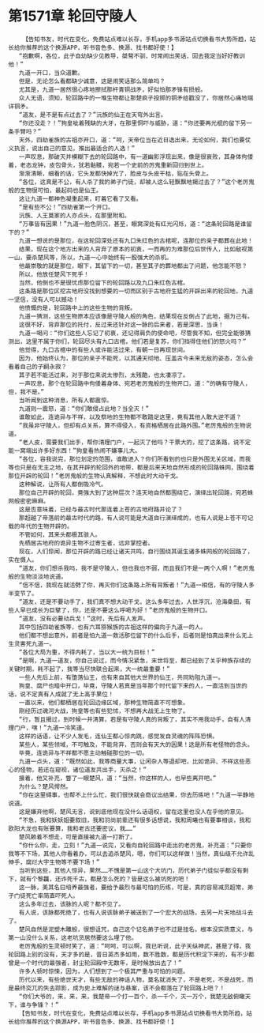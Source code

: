 # 第1571章 轮回守陵人
        【告知书友，时代在变化，免费站点难以长存，手机app多书源站点切换看书大势所趋，站长给你推荐的这个换源APP，听书音色多、换源、找书都好使！】
       “抱歉啊，各位，此子自幼缺少见教导，桀骜不驯，时常闹出笑话，回去我定当好好教训他！”
       九道一开口，当众道歉。
       但是，无论怎么看都缺少诚意，这是闹笑话那么简单吗？
       尤其是，九道一居然很心疼地擦拭那杆青铜战矛，好似怕那矛锋有损般。
       众人无语，须知，轮回路中的一堆生物都让那楚疯子投掷的铜矛给戳没了，你居然心痛地端详铜矛。
       “道友，是不是有点过去了？”沅族的仙王在天穹外出言。
       “你还没走？！”狗皇呲着残缺的大牙，在那里恫吓与威胁，道：“你还要再光棍的留下另一条手臂吗？”
       天外，四劫雀族的古祖亦开口，道：“呵，天帝位当在近日选出来，无论如何，我们也要仗义执言，说出自己的意见，推出最适合的人选！”
       一声叹息，那破灭并模糊下去的轮回路中，有一道幽影浮现出来，像是很衰败，其身体佝偻着，老态龙钟，皮包骨头，犹若骷髅，宛若一个史前的厉鬼重新回归到世上。
       渐渐清晰，细看的话，它头发都快掉光了，脸皮与头皮干枯，贴在头骨上。
       “各位，这真是不公，有人杀了我的弟子门徒，却被人这么轻飘飘地揭过去了？”这个老厉鬼般的生物很可怕，最起码也是仙王。
       这让九道一都神色凝重起来，盯着它看了又看。
       “是有些不公！”四劫雀第一个开口。
       沅族、人王莫家的人亦点头，在那里附和。
       “万事皆有因果！”九道一脸色阴沉，甚至，眼窝深处有红光闪烁，道：“这条轮回路是谁留下的？”
       九道一想说的是那位，在这轮回深处还有九口朱红色的古棺呢，连那位的亲子都葬在此地！
       结果，现在这个地方出来的人背弃了原本的初衷，一而再的为难那位后世传人，比如敌视第一山，要杀楚风等，所以，九道一心中始终有一股强大的杀机。
       他最崇敬的就是那位，眼下，其留下的一切，甚至其子的葬地都出了问题，他怎能不怒？
       所以，他放任楚风下死手！
       当然，他倒也不是很忧虑那位留下的轮回路以及九口朱红色古棺。
       这条路是那位区挖古地府没找到想要的一切而区别于古地府生猛的开辟出来的轮回地，九道一坚信，没有人可以撼动！
       他愤慨的是，轮回路中上的这些生物的背叛。
       九道一猜测，这些生物原本应该像是守陵人般的角色，结果现在反倒占了此地，据为己有。
       这很不好，背弃那位的托付，反过来还针对这一脉的后来者，若是深思，当诛！
       九道一喝问：“你们这些人忘记了初衷，还记得肩负的使命吧，尽管我不知，但完全能够猜测出，这里不属于你们，轮回尽头有九口古棺，他们若是复苏，你们挡得住他们的怒火吗？”
       他觉得，九口古棺中的有些人或许能活过来，有朝一日再现世间。
       因为，他始终认为，那位的亲子不能死，以其通天彻地、压盖古今未来无敌的姿态，怎么会看着自己的子嗣永寂？
       其子若不能活过来，对于那位来说太惨烈，太残酷，也太凄凉了。
       一声叹息，那个在轮回路中佝偻着身体、宛若老厉鬼般的生物开口，道：“的确有守陵人，但，我不是。”
       当听闻到这种消息，所有人都震惊。
       九道则一震怒，道：“你们敢侵占此地？当全灭！”
       谁敢如此，连诡异与不祥，以及祭地的生物都不敢踏足这里，竟有其他人敢大逆不道？
       “我虽非守陵人，但却有点关系，算不得侵入，有资格栖居在此路外围。”老厉鬼般的生物说道。
       “老人皮，需要我们出手，帮你清理门户，一起灭了他吗？干票大的，挖了这条路，说不定能一窝端出许多好东西！”狗皇看热闹不嫌事儿大。
       “各位，容我说完，那位划定的范围，谁敢进入？你们所看到的也只是外围无关区域，而我等也只是在无主之地，在其开辟的轮回外的地带，都是后来天地自然形成的轮回路蛛网，围绕着那位开辟的轮回！”老厉鬼般的生物认真解释，不想此时大动干戈。
       这种解说，让所有人都倒吸冷气。
       那位自己开辟的轮回，竟强大到了这种层次？连天地自然都围绕它，演绎出轮回路，宛若蛛网般密密麻麻。
       这是否意味着，已经与最古时代那连着上苍的古地府路并论了？
       那超越了帝落前的最古时代的路，有人说可能是大道自行演绎成的，也有人说是上苍不可记载的年代的生物开辟的。
       不管如何，其来头都极其骇人。
       先栖居古地府的诡异生物不过寄生者，远非掌控者。
       现在，人们惊闻，那位开辟的路已经让诸天共鸣，自行围绕其诞生诸多蛛网般的轮回路了，实在慑人。
       “道友，你们想杀我吗，我不是守陵人，但也我也不弱，而且我们不是一两个人啊！”老厉鬼般的生物淡淡地说道。
       “信不信，我现在就活劈了你，再灭你们这条路上所有背叛者！”九道一相信，有的守陵人多半变节了。
       “道友，还是不要动手了，我们真不想大动干戈，这么多年过去，人世浮沉，沧海桑田，有些人早已成长为巨擘了，你，还是不要这么呼喝为好！”老厉鬼般的生物开口。
       “道友，没有必要动兵戈！”这时，先后有人发声。
       其中包括四劫雀族等，也有六耳猕猴族的古祖这样的偏向于九道一的人。
       他们都不想出意外，前者是怕九道一救活那位留下的什么后手，后者则是怕真出来什么无上生灵害死九道一。
       “各位大局为重，不得内耗了，当以大一统为目标！”
       “是啊，九道一道友，你自己说过，而今情况紧急，末世将至，都已经到了关乎种族存续的关键时期，耗不起了，我等当尽快联合起来，大一统最重要！”
       一些人先后上前，有堕落仙王，也有来自其他大世界的仙王，共同劝阻九道一。
       狗皇、腐尸也暗中开口，毕竟，守陵人若真是当年那个时代留下来的人，一直活到当世的话，说不定真有人成就了无上高手果位！
       一直以来，他们都栖居在轮回边缘区域，那种生物简直不可想象。
       刚经历过魂河大战，狗皇等也有些犯怵，不想再大战无上生物了。
       “行，暂且揭过，到时候一并清算，若是有守陵人真的背叛了，其实不用我动手，自有人清理门户，嘿！”九道一冷笑道。
       这样的话语，让不少人发毛，连仙王都心惊肉跳，感觉发自灵魂的阵阵恐惧。
       某些人，某些领域，不可触及，不能背弃，否则会有天大的因果！这是所有老怪物的念头。
       毕竟，连诡异与不祥都不愿主动触碰那位的一切。
       九道一点头，道：“既然如此，我等商量大事，让闲杂人等退却吧，比如诡异、不祥这些恶心的怪物，若还在窥视，诸位道友共出手，灭杀之！”
       接着，他又补充，瞥了一眼楚风，道：“当然，你这样的人，也早些离开吧。”
       为什么？楚风愕然。
       “你在这里碍事，也帮不上什么忙，我们很快就会商议出结果，你去历练吧！”九道一平静地说道。
       这是嫌弃他啊，楚风无言，说到底他现在没什么话语权，留在这里也没人在乎他的意见。
       “不急，我和妖妖姐要叙旧，我和羽尚前辈还有很多话想说，我和周曦也有要事相谈，我和欧阳大龙也有账要算，我和老古还要密议，我……”
       楚风赖着不想走，可是直接被九道一打断了。
       “你什么你，走，立刻！”九道一说完，又看向自轮回路中走出的老厉鬼，补充道：“只要你我等不下场，其他人你看着办，可以去追杀楚风，嗯，你们可以这样做！当然，真仙级不允许乱伸手，腐烂大宇生物等不要下场！”
       当听到这些，其他人惊异，果然……不愧是第一山这个大坑门，历代弟子门徒似乎都没有剩下，就有个黎龘，还诈死千古，都是怎么死的？皆是这么被坑死的吧！
       这一脉，美其名曰培养最强者，要给予最烈与最可怕的历练，可是，真的容易减员超常，弟子门徒死亡率简直吓死人。
       这么多年过去，该脉的人呢？都不见了。
       有人说，该脉都死绝了，也有人说该脉弟子被送到了一个宏大的战场，去另一片天地战斗去了。
       楚风自然是泥塑木雕般，很想诅咒，自己这个记名弟子也不过是挂名，根本没实质意义，与第一山没什么关系，这老坑货居然要这么埋了他。
       老厉鬼般的生灵顿时笑了，道：“呵呵，可以啊，我已听说，此子天纵神武，甚是了得，我轮回路上别的没有，天才多的是，昔日英杰多如雨，数不胜数，都是历代积淀下来的，有不少都曾是一个时代的最强者，封尘轮回殿中无数年，是时候放出去了！”
       许多人顿时惊悚，因为，人们想到了一个极其严重与可怕的问题。
       历代以来，有些绝世天才，有些无敌的神话人物，莫名就消失了，不是老死，不是战死，而是最终突兀的失去踪影，成为史上难解的谜与悬案，该不会都落在了轮回路上吧？！
       “你们大爷的，来，来，来，我楚帝一个打一百个，杀一千个，灭一万个，我楚无敌俯瞰天下，谁与争锋？！”
       【告知书友，时代在变化，免费站点难以长存，手机app多书源站点切换看书大势所趋，站长给你推荐的这个换源APP，听书音色多、换源、找书都好使！】